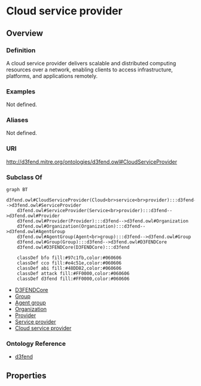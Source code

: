 # Cloud service provider

## Overview

### Definition
A cloud service provider delivers scalable and distributed computing resources over a network, enabling clients to access infrastructure, platforms, and applications remotely.

### Examples
Not defined.

### Aliases
Not defined.

### URI
http://d3fend.mitre.org/ontologies/d3fend.owl#CloudServiceProvider

### Subclass Of
```mermaid
graph BT
    d3fend.owl#CloudServiceProvider(Cloud<br>service<br>provider):::d3fend-->d3fend.owl#ServiceProvider
    d3fend.owl#ServiceProvider(Service<br>provider):::d3fend-->d3fend.owl#Provider
    d3fend.owl#Provider(Provider):::d3fend-->d3fend.owl#Organization
    d3fend.owl#Organization(Organization):::d3fend-->d3fend.owl#AgentGroup
    d3fend.owl#AgentGroup(Agent<br>group):::d3fend-->d3fend.owl#Group
    d3fend.owl#Group(Group):::d3fend-->d3fend.owl#D3FENDCore
    d3fend.owl#D3FENDCore(D3FENDCore):::d3fend
    
    classDef bfo fill:#97c1fb,color:#060606
    classDef cco fill:#e4c51e,color:#060606
    classDef abi fill:#48DD82,color:#060606
    classDef attack fill:#FF0000,color:#060606
    classDef d3fend fill:#FF0000,color:#060606
```

- [D3FENDCore](/docs/ontology/reference/model/D3FENDCore/D3FENDCore.md)
- [Group](/docs/ontology/reference/model/D3FENDCore/Group/Group.md)
- [Agent group](/docs/ontology/reference/model/D3FENDCore/Group/Agent%20group/Agent%20group.md)
- [Organization](/docs/ontology/reference/model/D3FENDCore/Group/Agent%20group/Organization/Organization.md)
- [Provider](/docs/ontology/reference/model/D3FENDCore/Group/Agent%20group/Organization/Provider/Provider.md)
- [Service provider](/docs/ontology/reference/model/D3FENDCore/Group/Agent%20group/Organization/Provider/Service%20provider/Service%20provider.md)
- [Cloud service provider](/docs/ontology/reference/model/D3FENDCore/Group/Agent%20group/Organization/Provider/Service%20provider/Cloud%20service%20provider/Cloud%20service%20provider.md)


### Ontology Reference
- [d3fend](http://d3fend.mitre.org/ontologies/d3fend.owl#)

## Properties
